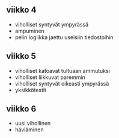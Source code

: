 ## viikko 4
 - viholliset syntyvät ympyrässä
 - ampuminen
 - pelin logiikka jaettu useisiin tiedostoihin
## viikko 5
 - viholliset katoavat tultuaan ammutuksi
 - viholliset liikkuvat paremmin
 - viholliset syntyvät oikeasti ympyrässä
 - yksikkötestit
## viikko 6
 - uusi vihollinen
 - häviäminen
